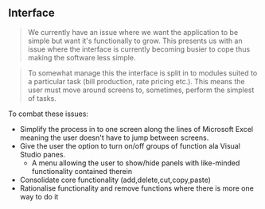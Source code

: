 ## Interface

>We currently have an issue where we want the application to be simple but want it's functionally to grow. This presents us with an issue where the interface is currently becoming busier to cope thus making the software less simple. 

>To somewhat manage this the interface is split in to modules suited to a particular task (bill production, rate pricing etc.). This means the user must move around screens to, sometimes, perform the simplest of tasks.

To combat these issues:

- Simplify the process in to one screen along the lines of Microsoft Excel meaning the user doesn't have to jump between screens.
- Give the user the option to turn on/off groups of function ala Visual Studio panes.
  - A menu allowing the user to show/hide panels with like-minded functionality contained therein
- Consolidate core functionality (add,delete,cut,copy,paste)
- Rationalise functionality and remove functions where there is more one way to do it
